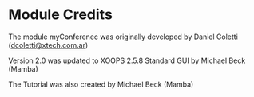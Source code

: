 # Module Credits

The module myConferenec was originally developed by Daniel Coletti \(dcoletti@xtech.com.ar\)

Version 2.0 was updated to XOOPS 2.5.8 Standard GUI by Michael Beck \(Mamba\)

The Tutorial was also created by Michael Beck \(Mamba\)

